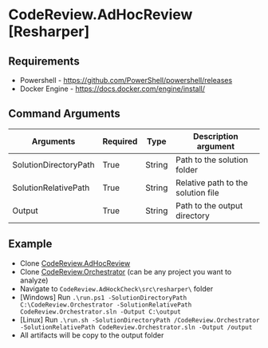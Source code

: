 # CodeReview.AdHocReview [Resharper]

## Requirements

- Powershell - https://github.com/PowerShell/powershell/releases
- Docker Engine - https://docs.docker.com/engine/install/

## Command Arguments

| Arguments             | Required | Type   | Description argument               |
|-----------------------|----------|--------|------------------------------------|
| SolutionDirectoryPath | True     | String | Path to the solution folder        |
| SolutionRelativePath  | True     | String | Relative path to the solution file |
| Output                | True     | String | Path to the output directory       |

## Example

- Clone [CodeReview.AdHocReview](https://github.com/GodelTech/CodeReview.AdHocReview)
- Clone [CodeReview.Orchestrator](https://github.com/GodelTech/CodeReview.Orchestrator) (can be any project you want to analyze)
- Navigate to `CodeReview.AdHockCheck\src\resharper\` folder
- [Windows] Run `.\run.ps1 -SolutionDirectoryPath C:\CodeReview.Orchestrator -SolutionRelativePath CodeReview.Orchestrator.sln -Output C:\output`
- [Linux] Run `.\run.sh -SolutionDirectoryPath /CodeReview.Orchestrator -SolutionRelativePath CodeReview.Orchestrator.sln -Output /output`
- All artifacts will be copy to the output folder 